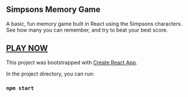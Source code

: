 ## Simpsons Memory Game

A basic, fun memory game built in React using the Simpsons characters. See how many you can remember, and try to beat your best score.

## [PLAY NOW](https://simpsons-clicky-game.netlify.com/)

This project was bootstrapped with [Create React App](https://github.com/facebook/create-react-app).

In the project directory, you can run:

### `npm start`

